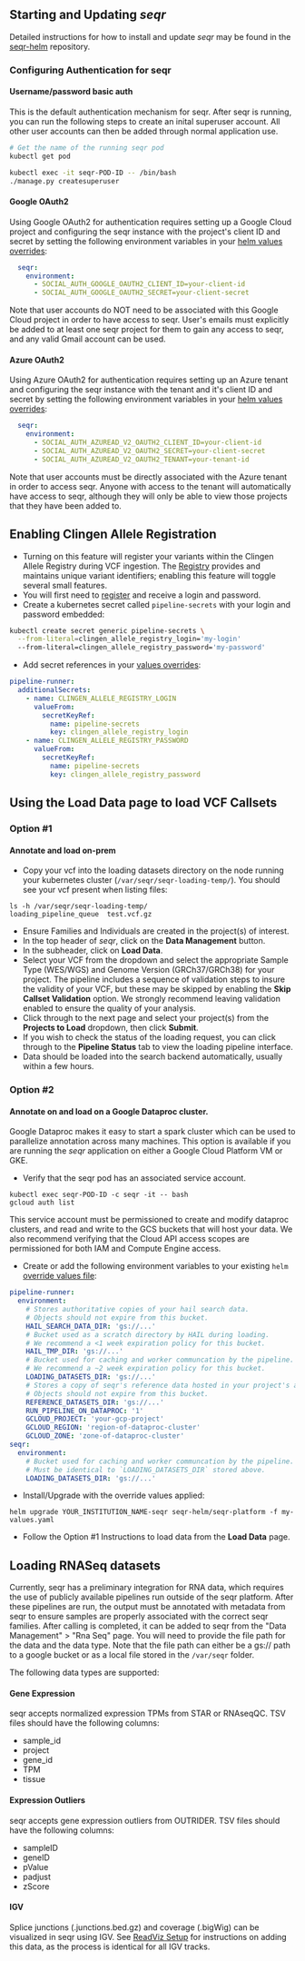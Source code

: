 ## Starting and Updating *seqr*

Detailed instructions for how to install and update *seqr* may be found in the [seqr-helm](https://github.com/broadinstitute/seqr-helm) repository. 

### Configuring Authentication for seqr

#### Username/password basic auth
This is the default authentication mechanism for seqr. After seqr is running, you can run the following steps to create an inital superuser account. 
All other user accounts can then be added through normal application use.

```bash
# Get the name of the running seqr pod
kubectl get pod

kubectl exec -it seqr-POD-ID -- /bin/bash
./manage.py createsuperuser
```

#### Google OAuth2
Using Google OAuth2 for authentication requires setting up a Google Cloud project and configuring the seqr instance 
with the project's client ID and secret by setting the following environment variables in your [helm values overrides](https://github.com/broadinstitute/seqr-helm?tab=readme-ov-file#valuesenvironment-overrides):
```yaml
  seqr:
    environment:
      - SOCIAL_AUTH_GOOGLE_OAUTH2_CLIENT_ID=your-client-id
      - SOCIAL_AUTH_GOOGLE_OAUTH2_SECRET=your-client-secret
```
Note that user accounts do NOT need to be associated with this Google Cloud 
project in order to have access to seqr. User's emails must explicitly be added to at least one seqr project for them to
gain any access to seqr, and any valid Gmail account can be used.

#### Azure OAuth2
Using Azure OAuth2 for authentication requires setting up an Azure tenant and configuring the seqr instance with the 
tenant and it's client ID and secret by setting the following environment variables in your [helm values overrides](https://github.com/broadinstitute/seqr-helm?tab=readme-ov-file#valuesenvironment-overrides):
```yaml
  seqr:
    environment:
      - SOCIAL_AUTH_AZUREAD_V2_OAUTH2_CLIENT_ID=your-client-id
      - SOCIAL_AUTH_AZUREAD_V2_OAUTH2_SECRET=your-client-secret
      - SOCIAL_AUTH_AZUREAD_V2_OAUTH2_TENANT=your-tenant-id 
```
Note that user accounts must be directly associated with the Azure tenant in order to access seqr. Anyone with access
to the tenant will automatically have access to seqr, although they will only be able to view those projects that they 
have been added to.

## Enabling Clingen Allele Registration
- Turning on this feature will register your variants within the Clingen Allele Registry during VCF ingestion. The [Registry](https://reg.clinicalgenome.org/redmine/projects/registry/genboree_registry/landing) provides and maintains unique variant identifiers; enabling this feature will toggle several small features.
- You will first need to [register](https://reg.clinicalgenome.org/cg-prof/new) and receive a login and password.
- Create a kubernetes secret called `pipeline-secrets` with your login and password embedded:
```bash
kubectl create secret generic pipeline-secrets \
  --from-literal=clingen_allele_registry_login='my-login'
  --from-literal=clingen_allele_registry_password='my-password'
```
- Add secret references in your [values overrides](https://github.com/broadinstitute/seqr-helm?tab=readme-ov-file#valuesenvironment-overrides):
```yaml
pipeline-runner:
  additionalSecrets:
    - name: CLINGEN_ALLELE_REGISTRY_LOGIN
      valueFrom:
        secretKeyRef:
          name: pipeline-secrets
          key: clingen_allele_registry_login
    - name: CLINGEN_ALLELE_REGISTRY_PASSWORD
      valueFrom:
        secretKeyRef:
          name: pipeline-secrets
          key: clingen_allele_registry_password
```

## Using the Load Data page to load VCF Callsets
### Option #1
#### Annotate and load on-prem
- Copy your vcf into the loading datasets directory on the node running your kubernetes cluster (`/var/seqr/seqr-loading-temp/`).  You should see your vcf present when listing files:
```
ls -h /var/seqr/seqr-loading-temp/
loading_pipeline_queue  test.vcf.gz
```
- Ensure Families and Individuals are created in the project(s) of interest.
- In the top header of *seqr*, click on the **Data Management** button.
- In the subheader, click on **Load Data**.
- Select your VCF from the dropdown and select the appropriate Sample Type (WES/WGS) and Genome Version (GRCh37/GRCh38) for your project.  The pipeline includes a sequence of validation steps to insure the validity of your VCF, but these may be skipped by enabling the **Skip Callset Validation** option.  We strongly recommend leaving validation enabled to ensure the quality of your analysis.
- Click through to the next page and select your project(s) from the **Projects to Load** dropdown, then click **Submit**.
- If you wish to check the status of the loading request, you can click through to the **Pipeline Status** tab to view the loading pipeline interface.
- Data should be loaded into the search backend automatically, usually within a few hours.

### Option #2
####  Annotate on and load on a Google Dataproc cluster.

Google Dataproc makes it easy to start a spark cluster which can be used to parallelize annotation across many machines.  This option is available if you are running the *seqr* application on either a Google Cloud Platform VM or GKE.

- Verify that the seqr pod has an associated service account.
```
kubectl exec seqr-POD-ID -c seqr -it -- bash
gcloud auth list
```
This service account must be permissioned to create and modify dataproc clusters, and read and write to the GCS buckets that will host your data.  We also recommend verifying that the Cloud API access scopes are permissioned for both IAM and Compute Engine access.  
- Create or add the following environment variables to your existing `helm` [override values file](https://github.com/broadinstitute/seqr-helm?tab=readme-ov-file#valuesenvironment-overrides):
```yaml
pipeline-runner:
  environment:
    # Stores authoritative copies of your hail search data.
    # Objects should not expire from this bucket.
    HAIL_SEARCH_DATA_DIR: 'gs://...'
    # Bucket used as a scratch directory by HAIL during loading.
    # We recommend a <1 week expiration policy for this bucket.
    HAIL_TMP_DIR: 'gs://...'
    # Bucket used for caching and worker communcation by the pipeline.
    # We recommend a ~2 week expiration policy for this bucket.
    LOADING_DATASETS_DIR: 'gs://...'
    # Stores a copy of seqr's reference data hosted in your project's account.
    # Objects should not expire from this bucket.
    REFERENCE_DATASETS_DIR: 'gs://...'
    RUN_PIPELINE_ON_DATAPROC: '1'
    GCLOUD_PROJECT: 'your-gcp-project'
    GCLOUD_REGION: 'region-of-dataproc-cluster'
    GCLOUD_ZONE: 'zone-of-dataproc-cluster'
seqr:
  environment:
    # Bucket used for caching and worker communcation by the pipeline.
    # Must be identical to `LOADING_DATASETS_DIR` stored above.
    LOADING_DATASETS_DIR: 'gs://...'
```
- Install/Upgrade with the override values applied:
```
helm upgrade YOUR_INSTITUTION_NAME-seqr seqr-helm/seqr-platform -f my-values.yaml
```
- Follow the Option #1 Instructions to load data from the **Load Data** page.

## Loading RNASeq datasets

Currently, seqr has a preliminary integration for RNA data, which requires the use of publicly available 
pipelines run outside of the seqr platform. After these pipelines are run, the output must be annotated with metadata 
from seqr to ensure samples are properly associated with the correct seqr families. After calling is completed, it can
be added to seqr from the "Data Management" > "Rna Seq" page. You will need to provide the file path for the data and the 
data type. Note that the file path can either be a gs:// path to a google bucket or as a local file stored in the `/var/seqr` folder. 

The following data types are supported:

#### Gene Expression

seqr accepts normalized expression TPMs from STAR or RNAseqQC. TSV files should have the following columns:

- sample_id
- project
- gene_id
- TPM
- tissue

#### Expression Outliers

seqr accepts gene expression outliers from OUTRIDER.  TSV files should have the following columns:

- sampleID
- geneID
- pValue
- padjust
- zScore

#### IGV

Splice junctions (.junctions.bed.gz) and coverage (.bigWig) can be visualized in seqr using IGV.
See [ReadViz Setup](READVIZ_SETUP.md) for 
instructions on adding this data, as the process is identical for all IGV tracks. 
